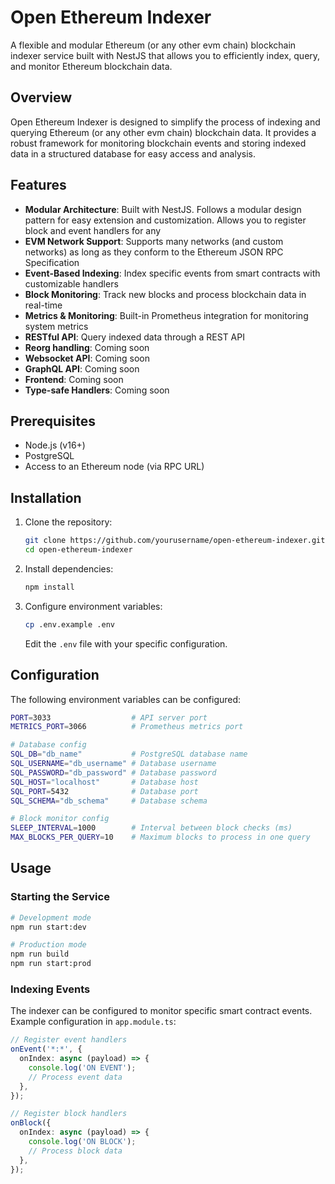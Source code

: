 # Open Ethereum Indexer

A flexible and modular Ethereum (or any other evm chain) blockchain indexer service built with NestJS that allows you to efficiently index, query, and monitor Ethereum blockchain data.

## Overview

Open Ethereum Indexer is designed to simplify the process of indexing and querying Ethereum (or any other evm chain) blockchain data. It provides a robust framework for monitoring blockchain events and storing indexed data in a structured database for easy access and analysis.

## Features

- **Modular Architecture**: Built with NestJS. Follows a modular design pattern for easy extension and customization. Allows you to register block and event handlers for any
- **EVM Network Support**: Supports many networks (and custom networks) as long as they conform to the Ethereum JSON RPC Specification
- **Event-Based Indexing**: Index specific events from smart contracts with customizable handlers
- **Block Monitoring**: Track new blocks and process blockchain data in real-time
- **Metrics & Monitoring**: Built-in Prometheus integration for monitoring system metrics
- **RESTful API**: Query indexed data through a REST API
- **Reorg handling**: Coming soon
- **Websocket API**: Coming soon
- **GraphQL API**: Coming soon
- **Frontend**: Coming soon
- **Type-safe Handlers**: Coming soon

## Prerequisites

- Node.js (v16+)
- PostgreSQL
- Access to an Ethereum node (via RPC URL)

## Installation

1. Clone the repository:
   ```bash
   git clone https://github.com/yourusername/open-ethereum-indexer.git
   cd open-ethereum-indexer
   ```

2. Install dependencies:
   ```bash
   npm install
   ```

3. Configure environment variables:
   ```bash
   cp .env.example .env
   ```
   Edit the `.env` file with your specific configuration.

## Configuration

The following environment variables can be configured:

```bash
PORT=3033                  # API server port
METRICS_PORT=3066          # Prometheus metrics port

# Database config
SQL_DB="db_name"           # PostgreSQL database name
SQL_USERNAME="db_username" # Database username
SQL_PASSWORD="db_password" # Database password
SQL_HOST="localhost"       # Database host
SQL_PORT=5432              # Database port
SQL_SCHEMA="db_schema"     # Database schema

# Block monitor config
SLEEP_INTERVAL=1000        # Interval between block checks (ms)
MAX_BLOCKS_PER_QUERY=10    # Maximum blocks to process in one query
```

## Usage

### Starting the Service

```bash
# Development mode
npm run start:dev

# Production mode
npm run build
npm run start:prod
```

### Indexing Events

The indexer can be configured to monitor specific smart contract events. Example configuration in `app.module.ts`:

```typescript
// Register event handlers
onEvent('*:*', {
  onIndex: async (payload) => {
    console.log('ON EVENT');
    // Process event data
  },
});

// Register block handlers
onBlock({
  onIndex: async (payload) => {
    console.log('ON BLOCK');
    // Process block data
  },
});
```